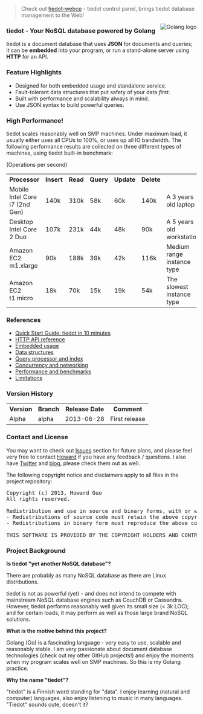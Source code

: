 > Check out [tiedot-webcp][] - tiedot control panel, brings tiedot database management to the Web!

<img src="http://golang.org/doc/gopher/frontpage.png" alt="Golang logo" align="right"/>

### tiedot - Your NoSQL database powered by Golang

tiedot is a document database that uses __JSON__ for documents and queries; it can be __embedded__ into your program, or run a stand-alone server using __HTTP__ for an API.

### Feature Highlights

- Designed for both embedded usage and standalone service.
- Fault-tolerant data structures that put safety of your data *first*.
- Built with performance and scalability always in mind.
- Use JSON syntax to build powerful queries.

### High Performance!

tiedot scales reasonably well on SMP machines. Under maximum load, it usually either uses all CPUs to 100%, or uses up all IO bandwidth. The following performance results are collected on three different types of machines, using tiedot built-in benchmark:

(Operations per second)
<table>
<tr>
  <th>Processor</th>
  <th>Insert</th>
  <th>Read</th>
  <th>Query</th>
  <th>Update</th>
  <th>Delete</th>
  <th></th>
</tr>
<tr>
  <td>Mobile Intel Core i7 (2nd Gen)</td>
  <td>140k</td>
  <td>310k</td>
  <td>58k</td>
  <td>60k</td>
  <td>140k</td>
  <td>A 3 years old laptop</td>
</tr>
<tr>
  <td>Desktop Intel Core 2 Duo</td>
  <td>107k</td>
  <td>231k</td>
  <td>44k</td>
  <td>48k</td>
  <td>90k</td>
  <td>A 5 years old workstation</td>
</tr>
<tr>
  <td>Amazon EC2 m1.xlarge</td>
  <td>90k</td>
  <td>188k</td>
  <td>39k</td>
  <td>42k</td>
  <td>116k</td>
  <td>Medium range instance type</td>
</tr>
<tr>
  <td>Amazon EC2 t1.micro</td>
  <td>18k</td>
  <td>70k</td> <td>15k</td>
  <td>19k</td>
  <td>54k</td>
  <td>The slowest instance type</td>
</tr>
</table>

### References

- [Quick Start Guide: tiedot in 10 minutes][tutorial]
- [HTTP API reference]
- [Embedded usage]
- [Data structures]
- [Query processor and index]
- [Concurrency and networking]
- [Performance and benchmarks]
- [Limitations]

### Version History

<table>
<tr>
  <th>Version</th>
  <th>Branch</th>
  <th>Release Date</th>
  <th>Comment</th>
</tr>
<tr>
  <td>Alpha</td>
  <td>alpha</td>
  <td>2013-06-28</td>
  <td>First release</td>
</tr>
</table>

### Contact and License

You may want to check out [Issues] section for future plans, and please feel very free to contact [Howard] if you have any feedback / questions. I also have [Twitter] and [blog], please check them out as well.

The following copyright notice and disclaimers apply to all files in the project repository:
<pre>
Copyright (c) 2013, Howard Guo
All rights reserved.

Redistribution and use in source and binary forms, with or without modification, are permitted provided that the following conditions are met:
- Redistributions of source code must retain the above copyright notice, this list of conditions and the following disclaimer.
- Redistributions in binary form must reproduce the above copyright notice, this list of conditions and the following disclaimer in the documentation and/or other materials provided with the distribution.

THIS SOFTWARE IS PROVIDED BY THE COPYRIGHT HOLDERS AND CONTRIBUTORS "AS IS" AND ANY EXPRESS OR IMPLIED WARRANTIES, INCLUDING, BUT NOT LIMITED TO, THE IMPLIED WARRANTIES OF MERCHANTABILITY AND FITNESS FOR A PARTICULAR PURPOSE ARE DISCLAIMED. IN NO EVENT SHALL THE COPYRIGHT HOLDER OR CONTRIBUTORS BE LIABLE FOR ANY DIRECT, INDIRECT, INCIDENTAL, SPECIAL, EXEMPLARY, OR CONSEQUENTIAL DAMAGES (INCLUDING, BUT NOT LIMITED TO, PROCUREMENT OF SUBSTITUTE GOODS OR SERVICES; LOSS OF USE, DATA, OR PROFITS; OR BUSINESS INTERRUPTION) HOWEVER CAUSED AND ON ANY THEORY OF LIABILITY, WHETHER IN CONTRACT, STRICT LIABILITY, OR TORT (INCLUDING NEGLIGENCE OR OTHERWISE) ARISING IN ANY WAY OUT OF THE USE OF THIS SOFTWARE, EVEN IF ADVISED OF THE POSSIBILITY OF SUCH DAMAGE.
</pre>


### Project Background

__Is tiedot "yet another NoSQL database"?__

There are probably as many NoSQL database as there are Linux distributions.

tiedot is not as powerful (yet) - and does not intend to compete with mainstream NoSQL database engines such as CouchDB or Cassandra. However, tiedot performs reasonably well given its small size (< 3k LOC); and for certain loads, it may perform as well as those large brand NoSQL solutions.

__What is the motive behind this project?__

Golang (Go) is a fascinating language - very easy to use, scalable and reasonably stable. I am very passionate about document database technologies (check out my other GitHub projects!) and enjoy the moments when my program scales well on SMP machines. So this is my Golang practice.

__Why the name "tiedot"?__

"tiedot" is a Finnish word standing for "data". I enjoy learning (natural and computer) languages, also enjoy listening to music in many languages. "Tiedot" sounds cute, doesn't it?

[tutorial]: https://github.com/HouzuoGuo/tiedot/wiki/Tutorial
[HTTP API reference]: https://github.com/HouzuoGuo/tiedot/wiki/HTTP-API-Refernece
[Embedded usage]: https://github.com/HouzuoGuo/tiedot/wiki/Embedded-Usage
[Data structures]: https://github.com/HouzuoGuo/tiedot/wiki/Data-structures
[Query processor and index]: https://github.com/HouzuoGuo/tiedot/wiki/Query-processor-and-index
[Concurrency and networking]: https://github.com/HouzuoGuo/tiedot/wiki/Concurrency-and-networking
[Performance and benchmarks]: https://github.com/HouzuoGuo/tiedot/wiki/Performance-and-benchmarks
[Limitations]: https://github.com/HouzuoGuo/tiedot/wiki/Limitations
[Howard]: mailto:guohouzuo@gmail.com
[Twitter]: https://twitter.com/hzguo
[blog]: http://allstarnix.blogspot.com.au
[Issues]: https://github.com/HouzuoGuo/tiedot/issues
[tiedot-webcp]: https://github.com/HouzuoGuo/tiedot-webcp
